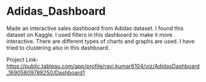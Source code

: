 # Adidas_Dashboard

Made an interactive sales dashboard from Adidas dataset. I found this dataset on Kaggle. I used filters in this dashboard to make it more interactive. There are different types of charts and graphs are used. I have tried to clustering also in this dashboard.

Project Link- https://public.tableau.com/app/profile/ravi.kumar6104/viz/AdidasDashboard_16905809788250/Dashboard1
